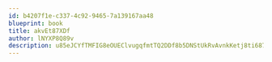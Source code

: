 ```yaml
---
id: b4207f1e-c337-4c92-9465-7a139167aa48
blueprint: book
title: akvEt87XDf
author: lNYXP8Q89v
description: u85eJCYfTMFIG8eOUEClvugqfmtTQ2DDf8b5DNStUkRvAvnkKetj8ti687nV4LoXgmBApxFzSXqVBjSdjH5HKIB8JSq9usPAm8zW
---
```

